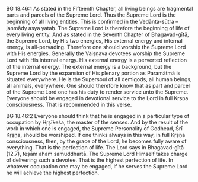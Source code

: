 BG 18.46:1	As stated in the Fifteenth Chapter, all living beings are fragmental parts and parcels of the Supreme Lord. Thus the Supreme Lord is the beginning of all living entities. This is conﬁrmed in the Vedānta-sūtra – janmādy asya yataḥ. The Supreme Lord is therefore the beginning of life of every living entity. And as stated in the Seventh Chapter of Bhagavad-gītā, the Supreme Lord, by His two energies, His external energy and internal energy, is all-pervading. Therefore one should worship the Supreme Lord with His energies. Generally the Vaiṣṇava devotees worship the Supreme Lord with His internal energy. His external energy is a perverted reﬂection of the internal energy. The external energy is a background, but the Supreme Lord by the expansion of His plenary portion as Paramātmā is situated everywhere. He is the Supersoul of all demigods, all human beings, all animals, everywhere. One should therefore know that as part and parcel of the Supreme Lord one has his duty to render service unto the Supreme. Everyone should be engaged in devotional service to the Lord in full Kṛṣṇa consciousness. That is recommended in this verse.

BG 18.46:2	 Everyone should think that he is engaged in a particular type of occupation by Hṛṣīkeśa, the master of the senses. And by the result of the work in which one is engaged, the Supreme Personality of Godhead, Śrī Kṛṣṇa, should be worshiped. If one thinks always in this way, in full Kṛṣṇa consciousness, then, by the grace of the Lord, he becomes fully aware of everything. That is the perfection of life. The Lord says in Bhagavad-gītā (12.7), teṣām ahaṁ samuddhartā. The Supreme Lord Himself takes charge of delivering such a devotee. That is the highest perfection of life. In whatever occupation one may be engaged, if he serves the Supreme Lord he will achieve the highest perfection.